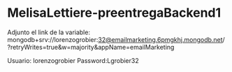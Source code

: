 # MelisaLettiere-preentregaBackend1

Adjunto el link de la variable: mongodb+srv://lorenzogrobier:<password>32@emailmarketing.6pmgkhj.mongodb.net/?retryWrites=true&w=majority&appName=emailMarketing

Usuario: lorenzogrobier
Password:Lgrobier32
